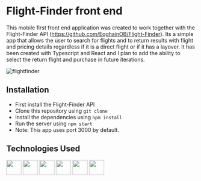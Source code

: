 # Flight-Finder front end
This mobile first front end application was created to work together with the Flight-Finder API (https://github.com/EoghainOB/Flight-Finder). Its a simple app that allows the user to search for flights and to return results with flight and pricing details regardless if it is a direct flight or if it has a layover. It has been created with Typescript and React and I plan to add the ability to select the return flight and purchase in future iterations.

![flightfinder](https://github.com/EoghainOB/Flight-Finder-frontend/assets/110406695/27f9cf3f-bca8-4b1e-b0fc-1812232bd0a8)

## Installation
- First install the Flight-Finder API
- Clone this repository using `git clone`
- Install the dependencies using `npm install`
- Run the server using `npm start`
- Note: This app uses port 3000 by default.

## Technologies Used
<div>
    <img height=40 src="https://cdn.jsdelivr.net/gh/devicons/devicon/icons/javascript/javascript-original.svg"/>
    <img height=40 src="https://cdn.jsdelivr.net/gh/devicons/devicon/icons/typescript/typescript-original.svg"/>
    <img height=40 src="https://cdn.jsdelivr.net/gh/devicons/devicon/icons/nodejs/nodejs-original.svg" />
    <img height=40 src="https://cdn.jsdelivr.net/gh/devicons/devicon/icons/react/react-original.svg" />
    <img height=40 src="https://cdn.jsdelivr.net/gh/devicons/devicon/icons/html5/html5-original.svg" />
    <img height=40 src="https://cdn.jsdelivr.net/gh/devicons/devicon/icons/css3/css3-original.svg" />
</div>
